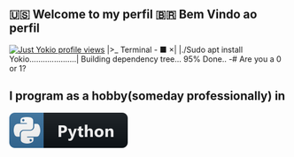 ## 🇺🇸 Welcome to my perfil 🇧🇷 Bem Vindo ao perfil
	
	
[![Just Yokio profile views](https://u8views.com/api/v1/github/profiles/189859182/views/day-week-month-total-count.svg)](https://u8views.com/github/Yokiokks)
|>_ Terminal                             - ■ ×|
|./Sudo apt install Yokio.....................|
    Building dependency tree... 95%
    Done..
-# Are you a 0 or 1?
## I program as a hobby(someday professionally) in
![What I program](https://raw.githubusercontent.com/MikeCodesDotNET/ColoredBadges/master/svg/dev/languages/python.svg)
